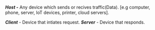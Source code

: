***Host -*** Any device which sends or recives traffic(Data). [e.g computer, phone, server, IoT devices, printer, cloud servers].

***Client*** - Device that intiates request.
***Server*** - Device that responds.

